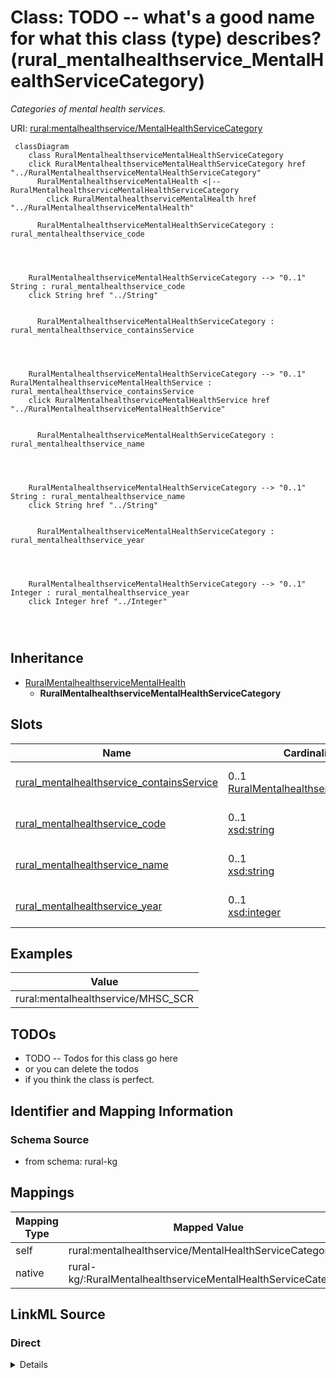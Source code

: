 

# Class: TODO -- what's a good name for what this class (type) describes? (rural_mentalhealthservice_MentalHealthServiceCategory)


_Categories of mental health services._





URI: [rural:mentalhealthservice/MentalHealthServiceCategory](http://sail.ua.edu/ruralkg/mentalhealthservice/MentalHealthServiceCategory)






```mermaid
 classDiagram
    class RuralMentalhealthserviceMentalHealthServiceCategory
    click RuralMentalhealthserviceMentalHealthServiceCategory href "../RuralMentalhealthserviceMentalHealthServiceCategory"
      RuralMentalhealthserviceMentalHealth <|-- RuralMentalhealthserviceMentalHealthServiceCategory
        click RuralMentalhealthserviceMentalHealth href "../RuralMentalhealthserviceMentalHealth"
      
      RuralMentalhealthserviceMentalHealthServiceCategory : rural_mentalhealthservice_code
        
          
    
    
    RuralMentalhealthserviceMentalHealthServiceCategory --> "0..1" String : rural_mentalhealthservice_code
    click String href "../String"

        
      RuralMentalhealthserviceMentalHealthServiceCategory : rural_mentalhealthservice_containsService
        
          
    
    
    RuralMentalhealthserviceMentalHealthServiceCategory --> "0..1" RuralMentalhealthserviceMentalHealthService : rural_mentalhealthservice_containsService
    click RuralMentalhealthserviceMentalHealthService href "../RuralMentalhealthserviceMentalHealthService"

        
      RuralMentalhealthserviceMentalHealthServiceCategory : rural_mentalhealthservice_name
        
          
    
    
    RuralMentalhealthserviceMentalHealthServiceCategory --> "0..1" String : rural_mentalhealthservice_name
    click String href "../String"

        
      RuralMentalhealthserviceMentalHealthServiceCategory : rural_mentalhealthservice_year
        
          
    
    
    RuralMentalhealthserviceMentalHealthServiceCategory --> "0..1" Integer : rural_mentalhealthservice_year
    click Integer href "../Integer"

        
      
```





## Inheritance
* [RuralMentalhealthserviceMentalHealth](../classes/RuralMentalhealthserviceMentalHealth.md)
    * **RuralMentalhealthserviceMentalHealthServiceCategory**



## Slots

| Name | Cardinality and Range | Description | Inheritance |
| ---  | --- | --- | --- |
| [rural_mentalhealthservice_containsService](../slots/rural_mentalhealthservice_containsService.md) | 0..1 <br/> [RuralMentalhealthserviceMentalHealthService](../classes/RuralMentalhealthserviceMentalHealthService.md) | No slot description provided | direct |
| [rural_mentalhealthservice_code](../slots/rural_mentalhealthservice_code.md) | 0..1 <br/> [xsd:string](http://www.w3.org/2001/XMLSchema#string) | No slot description provided | direct |
| [rural_mentalhealthservice_name](../slots/rural_mentalhealthservice_name.md) | 0..1 <br/> [xsd:string](http://www.w3.org/2001/XMLSchema#string) | No slot description provided | direct |
| [rural_mentalhealthservice_year](../slots/rural_mentalhealthservice_year.md) | 0..1 <br/> [xsd:integer](http://www.w3.org/2001/XMLSchema#integer) | No slot description provided | direct |










## Examples

| Value |
| --- |
| rural:mentalhealthservice/MHSC_SCR |

## TODOs

* TODO -- Todos for this class go here
* or you can delete the todos
* if you think the class is perfect.

## Identifier and Mapping Information







### Schema Source


* from schema: rural-kg




## Mappings

| Mapping Type | Mapped Value |
| ---  | ---  |
| self | rural:mentalhealthservice/MentalHealthServiceCategory |
| native | rural-kg/:RuralMentalhealthserviceMentalHealthServiceCategory |







## LinkML Source

<!-- TODO: investigate https://stackoverflow.com/questions/37606292/how-to-create-tabbed-code-blocks-in-mkdocs-or-sphinx -->

### Direct

<details>
```yaml
name: rural_mentalhealthservice_MentalHealthServiceCategory
description: Categories of mental health services.
title: TODO -- what's a good name for what this class (type) describes?
todos:
- TODO -- Todos for this class go here
- or you can delete the todos
- if you think the class is perfect.
notes:
- There are 21 instances of this class.
examples:
- value: rural:mentalhealthservice/MHSC_SCR
from_schema: rural-kg
rank: 1000
is_a: rural_mentalhealthservice_MentalHealth
slots:
- rural_mentalhealthservice_containsService
- rural_mentalhealthservice_code
- rural_mentalhealthservice_name
- rural_mentalhealthservice_year
class_uri: rural:mentalhealthservice/MentalHealthServiceCategory

```
</details>

### Induced

<details>
```yaml
name: rural_mentalhealthservice_MentalHealthServiceCategory
description: Categories of mental health services.
title: TODO -- what's a good name for what this class (type) describes?
todos:
- TODO -- Todos for this class go here
- or you can delete the todos
- if you think the class is perfect.
notes:
- There are 21 instances of this class.
examples:
- value: rural:mentalhealthservice/MHSC_SCR
from_schema: rural-kg
rank: 1000
is_a: rural_mentalhealthservice_MentalHealth
attributes:
  rural_mentalhealthservice_containsService:
    name: rural_mentalhealthservice_containsService
    description: No slot description provided
    todos:
    - TODO -- Todos for this slot go here
    - or you can delete the todos
    - if you think the class is perfect.
    comments:
    - 176 occurrences with subject type rural_mentalhealthservice_MentalHealthServiceCategory
      and object type rural_mentalhealthservice_MentalHealthService.
    examples:
    - value: rural:mentalhealthservice/MHSC_ECS rural:mentalhealthservice/containsService
        rural:mentalhealthservice/MHS_TCC
    from_schema: rural-kg
    rank: 1000
    slot_uri: rural:mentalhealthservice/containsService
    alias: rural_mentalhealthservice_containsService
    owner: rural_mentalhealthservice_MentalHealthServiceCategory
    domain_of:
    - rural_mentalhealthservice_MentalHealthServiceCategory
    range: rural_mentalhealthservice_MentalHealthService
  rural_mentalhealthservice_code:
    name: rural_mentalhealthservice_code
    description: No slot description provided
    todos:
    - TODO -- Todos for this slot go here
    - or you can delete the todos
    - if you think the class is perfect.
    comments:
    - 176 occurrences with subject type rural_mentalhealthservice_MentalHealthService
      and object type string.
    - 21 occurrences with subject type rural_mentalhealthservice_MentalHealthServiceCategory
      and object type string.
    examples:
    - value: rural:mentalhealthservice/MHS_AH rural:mentalhealthservice/code AH
    - value: rural:mentalhealthservice/MHSC_OL rural:mentalhealthservice/code OL
    from_schema: rural-kg
    rank: 1000
    slot_uri: rural:mentalhealthservice/code
    alias: rural_mentalhealthservice_code
    owner: rural_mentalhealthservice_MentalHealthServiceCategory
    domain_of:
    - rural_mentalhealthservice_MentalHealthService
    - rural_mentalhealthservice_MentalHealthServiceCategory
    range: string
  rural_mentalhealthservice_name:
    name: rural_mentalhealthservice_name
    description: No slot description provided
    todos:
    - TODO -- Todos for this slot go here
    - or you can delete the todos
    - if you think the class is perfect.
    comments:
    - 176 occurrences with subject type rural_mentalhealthservice_MentalHealthService
      and object type string.
    - 21 occurrences with subject type rural_mentalhealthservice_MentalHealthServiceCategory
      and object type string.
    examples:
    - value: rural:mentalhealthservice/MHS_HIVT rural:mentalhealthservice/name HIV
        testing
    - value: rural:mentalhealthservice/MHSC_FOP rural:mentalhealthservice/name Facility
        Operation (e.g., Private, Public)
    from_schema: rural-kg
    rank: 1000
    slot_uri: rural:mentalhealthservice/name
    alias: rural_mentalhealthservice_name
    owner: rural_mentalhealthservice_MentalHealthServiceCategory
    domain_of:
    - rural_mentalhealthservice_MentalHealthService
    - rural_mentalhealthservice_MentalHealthServiceCategory
    range: string
  rural_mentalhealthservice_year:
    name: rural_mentalhealthservice_year
    description: No slot description provided
    todos:
    - TODO -- Todos for this slot go here
    - or you can delete the todos
    - if you think the class is perfect.
    comments:
    - 176 occurrences with subject type rural_mentalhealthservice_MentalHealthService
      and object type integer.
    - 21 occurrences with subject type rural_mentalhealthservice_MentalHealthServiceCategory
      and object type integer.
    examples:
    - value: rural:mentalhealthservice/MHS_PEER rural:mentalhealthservice/year 2022
    - value: rural:mentalhealthservice/MHSC_SCR rural:mentalhealthservice/year 2022
    from_schema: rural-kg
    rank: 1000
    slot_uri: rural:mentalhealthservice/year
    alias: rural_mentalhealthservice_year
    owner: rural_mentalhealthservice_MentalHealthServiceCategory
    domain_of:
    - rural_mentalhealthservice_MentalHealthService
    - rural_mentalhealthservice_MentalHealthServiceCategory
    range: integer
class_uri: rural:mentalhealthservice/MentalHealthServiceCategory

```
</details>
